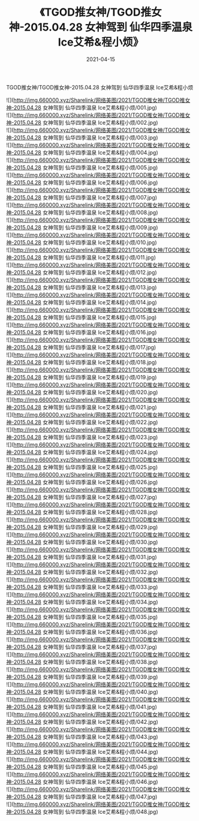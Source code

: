 ﻿---
layout: post
title:  《TGOD推女神/TGOD推女神-2015.04.28 女神驾到 仙华四季温泉 Ice艾希&程小烦》
date:   2021-04-15
img: http://img.660000.xyz/Sharelink/网络美图/2021/TGOD推女神/TGOD推女神-2015.04.28 女神驾到 仙华四季温泉 Ice艾希&程小烦/000.jpg
categories: [美女, 清纯, 唯美]
---

TGOD推女神/TGOD推女神-2015.04.28 女神驾到 仙华四季温泉 Ice艾希&程小烦

 ![](http://img.660000.xyz/Sharelink/网络美图/2021/TGOD推女神/TGOD推女神-2015.04.28 女神驾到 仙华四季温泉 Ice艾希&程小烦/001.jpg) <br>![](http://img.660000.xyz/Sharelink/网络美图/2021/TGOD推女神/TGOD推女神-2015.04.28 女神驾到 仙华四季温泉 Ice艾希&程小烦/002.jpg) <br>![](http://img.660000.xyz/Sharelink/网络美图/2021/TGOD推女神/TGOD推女神-2015.04.28 女神驾到 仙华四季温泉 Ice艾希&程小烦/003.jpg) <br>![](http://img.660000.xyz/Sharelink/网络美图/2021/TGOD推女神/TGOD推女神-2015.04.28 女神驾到 仙华四季温泉 Ice艾希&程小烦/004.jpg) <br>![](http://img.660000.xyz/Sharelink/网络美图/2021/TGOD推女神/TGOD推女神-2015.04.28 女神驾到 仙华四季温泉 Ice艾希&程小烦/005.jpg) <br>![](http://img.660000.xyz/Sharelink/网络美图/2021/TGOD推女神/TGOD推女神-2015.04.28 女神驾到 仙华四季温泉 Ice艾希&程小烦/006.jpg) <br>![](http://img.660000.xyz/Sharelink/网络美图/2021/TGOD推女神/TGOD推女神-2015.04.28 女神驾到 仙华四季温泉 Ice艾希&程小烦/007.jpg) <br>![](http://img.660000.xyz/Sharelink/网络美图/2021/TGOD推女神/TGOD推女神-2015.04.28 女神驾到 仙华四季温泉 Ice艾希&程小烦/008.jpg) <br>![](http://img.660000.xyz/Sharelink/网络美图/2021/TGOD推女神/TGOD推女神-2015.04.28 女神驾到 仙华四季温泉 Ice艾希&程小烦/009.jpg) <br>![](http://img.660000.xyz/Sharelink/网络美图/2021/TGOD推女神/TGOD推女神-2015.04.28 女神驾到 仙华四季温泉 Ice艾希&程小烦/010.jpg) <br>![](http://img.660000.xyz/Sharelink/网络美图/2021/TGOD推女神/TGOD推女神-2015.04.28 女神驾到 仙华四季温泉 Ice艾希&程小烦/011.jpg) <br>![](http://img.660000.xyz/Sharelink/网络美图/2021/TGOD推女神/TGOD推女神-2015.04.28 女神驾到 仙华四季温泉 Ice艾希&程小烦/012.jpg) <br>![](http://img.660000.xyz/Sharelink/网络美图/2021/TGOD推女神/TGOD推女神-2015.04.28 女神驾到 仙华四季温泉 Ice艾希&程小烦/013.jpg) <br>![](http://img.660000.xyz/Sharelink/网络美图/2021/TGOD推女神/TGOD推女神-2015.04.28 女神驾到 仙华四季温泉 Ice艾希&程小烦/014.jpg) <br>![](http://img.660000.xyz/Sharelink/网络美图/2021/TGOD推女神/TGOD推女神-2015.04.28 女神驾到 仙华四季温泉 Ice艾希&程小烦/015.jpg) <br>![](http://img.660000.xyz/Sharelink/网络美图/2021/TGOD推女神/TGOD推女神-2015.04.28 女神驾到 仙华四季温泉 Ice艾希&程小烦/016.jpg) <br>![](http://img.660000.xyz/Sharelink/网络美图/2021/TGOD推女神/TGOD推女神-2015.04.28 女神驾到 仙华四季温泉 Ice艾希&程小烦/017.jpg) <br>![](http://img.660000.xyz/Sharelink/网络美图/2021/TGOD推女神/TGOD推女神-2015.04.28 女神驾到 仙华四季温泉 Ice艾希&程小烦/018.jpg) <br>![](http://img.660000.xyz/Sharelink/网络美图/2021/TGOD推女神/TGOD推女神-2015.04.28 女神驾到 仙华四季温泉 Ice艾希&程小烦/019.jpg) <br>![](http://img.660000.xyz/Sharelink/网络美图/2021/TGOD推女神/TGOD推女神-2015.04.28 女神驾到 仙华四季温泉 Ice艾希&程小烦/020.jpg) <br>![](http://img.660000.xyz/Sharelink/网络美图/2021/TGOD推女神/TGOD推女神-2015.04.28 女神驾到 仙华四季温泉 Ice艾希&程小烦/021.jpg) <br>![](http://img.660000.xyz/Sharelink/网络美图/2021/TGOD推女神/TGOD推女神-2015.04.28 女神驾到 仙华四季温泉 Ice艾希&程小烦/022.jpg) <br>![](http://img.660000.xyz/Sharelink/网络美图/2021/TGOD推女神/TGOD推女神-2015.04.28 女神驾到 仙华四季温泉 Ice艾希&程小烦/023.jpg) <br>![](http://img.660000.xyz/Sharelink/网络美图/2021/TGOD推女神/TGOD推女神-2015.04.28 女神驾到 仙华四季温泉 Ice艾希&程小烦/024.jpg) <br>![](http://img.660000.xyz/Sharelink/网络美图/2021/TGOD推女神/TGOD推女神-2015.04.28 女神驾到 仙华四季温泉 Ice艾希&程小烦/025.jpg) <br>![](http://img.660000.xyz/Sharelink/网络美图/2021/TGOD推女神/TGOD推女神-2015.04.28 女神驾到 仙华四季温泉 Ice艾希&程小烦/026.jpg) <br>![](http://img.660000.xyz/Sharelink/网络美图/2021/TGOD推女神/TGOD推女神-2015.04.28 女神驾到 仙华四季温泉 Ice艾希&程小烦/027.jpg) <br>![](http://img.660000.xyz/Sharelink/网络美图/2021/TGOD推女神/TGOD推女神-2015.04.28 女神驾到 仙华四季温泉 Ice艾希&程小烦/028.jpg) <br>![](http://img.660000.xyz/Sharelink/网络美图/2021/TGOD推女神/TGOD推女神-2015.04.28 女神驾到 仙华四季温泉 Ice艾希&程小烦/029.jpg) <br>![](http://img.660000.xyz/Sharelink/网络美图/2021/TGOD推女神/TGOD推女神-2015.04.28 女神驾到 仙华四季温泉 Ice艾希&程小烦/030.jpg) <br>![](http://img.660000.xyz/Sharelink/网络美图/2021/TGOD推女神/TGOD推女神-2015.04.28 女神驾到 仙华四季温泉 Ice艾希&程小烦/031.jpg) <br>![](http://img.660000.xyz/Sharelink/网络美图/2021/TGOD推女神/TGOD推女神-2015.04.28 女神驾到 仙华四季温泉 Ice艾希&程小烦/032.jpg) <br>![](http://img.660000.xyz/Sharelink/网络美图/2021/TGOD推女神/TGOD推女神-2015.04.28 女神驾到 仙华四季温泉 Ice艾希&程小烦/033.jpg) <br>![](http://img.660000.xyz/Sharelink/网络美图/2021/TGOD推女神/TGOD推女神-2015.04.28 女神驾到 仙华四季温泉 Ice艾希&程小烦/034.jpg) <br>![](http://img.660000.xyz/Sharelink/网络美图/2021/TGOD推女神/TGOD推女神-2015.04.28 女神驾到 仙华四季温泉 Ice艾希&程小烦/035.jpg) <br>![](http://img.660000.xyz/Sharelink/网络美图/2021/TGOD推女神/TGOD推女神-2015.04.28 女神驾到 仙华四季温泉 Ice艾希&程小烦/036.jpg) <br>![](http://img.660000.xyz/Sharelink/网络美图/2021/TGOD推女神/TGOD推女神-2015.04.28 女神驾到 仙华四季温泉 Ice艾希&程小烦/037.jpg) <br>![](http://img.660000.xyz/Sharelink/网络美图/2021/TGOD推女神/TGOD推女神-2015.04.28 女神驾到 仙华四季温泉 Ice艾希&程小烦/038.jpg) <br>![](http://img.660000.xyz/Sharelink/网络美图/2021/TGOD推女神/TGOD推女神-2015.04.28 女神驾到 仙华四季温泉 Ice艾希&程小烦/039.jpg) <br>![](http://img.660000.xyz/Sharelink/网络美图/2021/TGOD推女神/TGOD推女神-2015.04.28 女神驾到 仙华四季温泉 Ice艾希&程小烦/040.jpg) <br>![](http://img.660000.xyz/Sharelink/网络美图/2021/TGOD推女神/TGOD推女神-2015.04.28 女神驾到 仙华四季温泉 Ice艾希&程小烦/041.jpg) <br>![](http://img.660000.xyz/Sharelink/网络美图/2021/TGOD推女神/TGOD推女神-2015.04.28 女神驾到 仙华四季温泉 Ice艾希&程小烦/042.jpg) <br>![](http://img.660000.xyz/Sharelink/网络美图/2021/TGOD推女神/TGOD推女神-2015.04.28 女神驾到 仙华四季温泉 Ice艾希&程小烦/043.jpg) <br>![](http://img.660000.xyz/Sharelink/网络美图/2021/TGOD推女神/TGOD推女神-2015.04.28 女神驾到 仙华四季温泉 Ice艾希&程小烦/044.jpg) <br>![](http://img.660000.xyz/Sharelink/网络美图/2021/TGOD推女神/TGOD推女神-2015.04.28 女神驾到 仙华四季温泉 Ice艾希&程小烦/045.jpg) <br>![](http://img.660000.xyz/Sharelink/网络美图/2021/TGOD推女神/TGOD推女神-2015.04.28 女神驾到 仙华四季温泉 Ice艾希&程小烦/046.jpg) <br>![](http://img.660000.xyz/Sharelink/网络美图/2021/TGOD推女神/TGOD推女神-2015.04.28 女神驾到 仙华四季温泉 Ice艾希&程小烦/047.jpg) <br>![](http://img.660000.xyz/Sharelink/网络美图/2021/TGOD推女神/TGOD推女神-2015.04.28 女神驾到 仙华四季温泉 Ice艾希&程小烦/048.jpg) <br>